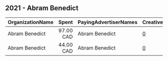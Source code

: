 ## 2021 - Abram Benedict 
|OrganizationName|Spent|PayingAdvertiserNames|CreativeUrls|Impressions|Genders|AgeBrackets|CountryCodes|BillingAddresses|CandidateBallotInformation|
|:---|---:|:---|:---|---:|:---|:---|:---|:---|:---|
|Abram Benedict|97.00 CAD|Abram Benedict|[0](https://www.snap.com/political-ads/asset/9ddc03ac6bb4e4da26e2406151bccaa53e36f7387ad501f3ef8e11fff4695200?mediaType=jpeg)|15,829||18+|canada|"754 Island road ,Akwesasne,K6h5r7,CA"|Abram Benedict|
|Abram Benedict|44.00 CAD|Abram Benedict|[0](https://www.snap.com/political-ads/asset/46e1f62559dc1c7f998b24a58d674c108c31e997c969128d7870a10877b4e1ac?mediaType=png)|11,026||18+|canada|"754 Island road ,Akwesasne,K6h5r7,CA"|Abram Benedict|
